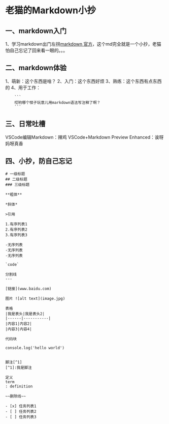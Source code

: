 # 老猫的Markdown小抄
## 一、markdown入门
1、学习markdown出门左拐[markdown 官方](https://markdown.com.cn/)，这个md完全就是一个小抄，老猫怕自己忘记了回来看一眼的。。。

## 二、markdown体验
1、萌新：这个东西是啥？
2、入门：这个东西好烦
3、熟练：这个东西有点东西的
4、用于工作：
```
    ```
    哎哟哪个犊子玩意儿用markdown语法写注释了啊？
    ```
```
## 三、日常吐槽
VSCode编辑Markdown：辣鸡
VSCode+Markdown Preview Enhanced：诶呀妈呀真香


## 四、小抄，防自己忘记
```
# 一级标题
## 二级标题
### 三级标题

**粗体**

*斜体*

>引用

1.有序列表1
2.有序列表2
3.有序列表3

-无序列表
-无序列表
-无序列表

`code`

分割线
---

[链接](www.baidu.com)

图片 ![alt text](image.jpg)

表格
|我是表头|我是表头2|
|------|-----------|
|内容1|内容2|
|内容3|内容4|

代码块
```
    console.log('hello world')
```

脚注[^1]
[^1]:我是脚注

定义
term
: definition

~~删除线~~

- [x] 任务列表1
- [ ] 任务列表2
- [ ] 任务列表3

```


